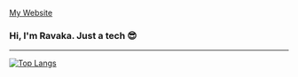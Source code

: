 [My Website](https://lenoctambule.dev)

### Hi, I'm Ravaka. Just a tech :sunglasses:

---

[![Top Langs](https://github-readme-stats.vercel.app/api/top-langs/?username=lenoctambule&layout=compact&theme=onedark)](https://github.com/lenoctambule)


